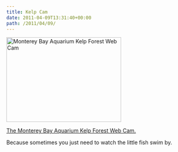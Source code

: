 ```yaml
---
title: Kelp Cam
date: 2011-04-09T13:31:40+00:00
path: /2011/04/09/
---
```

[<img src="http://www.seancamden.com/wp-content/uploads/2011/04/Screen-shot-2011-04-09-at-1.29.21-PM.png" alt="Monterey Bay Aquarium Kelp Forest Web Cam" title="Monterey Bay Aquarium Kelp Forest Web Cam" width="300" height="222" class="alignnone size-full wp-image-343" />](http://www.montereybayaquarium.org/efc/efc_kelp/kelp_cam.aspx)

[The Monterey Bay Aquarium Kelp Forest Web Cam.](http://www.montereybayaquarium.org/efc/efc_kelp/kelp_cam.aspx)
  
Because sometimes you just need to watch the little fish swim by.